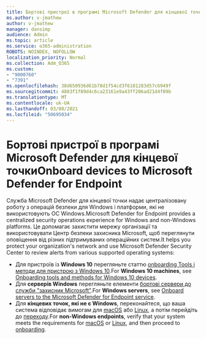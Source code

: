 ```yaml
---
title: Бортові пристрої в програмі Microsoft Defender для кінцевої точки
ms.author: v-jmathew
author: v-jmathew
manager: dansimp
audience: Admin
ms.topic: article
ms.service: o365-administration
ROBOTS: NOINDEX, NOFOLLOW
localization_priority: Normal
ms.collection: Adm_O365
ms.custom:
- "9000760"
- "7391"
ms.openlocfilehash: 38d650936d61b78d1f54cd3f6101283d57c6949f
ms.sourcegitcommit: 4883f1f89d4c6ca23161e9a43ff206ad21d4f09b
ms.translationtype: MT
ms.contentlocale: uk-UA
ms.lasthandoff: 03/08/2021
ms.locfileid: "50695034"
---
```

# <a name="onboard-devices-to-microsoft-defender-for-endpoint"></a><span data-ttu-id="72434-102">Бортові пристрої в програмі Microsoft Defender для кінцевої точки</span><span class="sxs-lookup"><span data-stu-id="72434-102">Onboard devices to Microsoft Defender for Endpoint</span></span>

<span data-ttu-id="72434-103">Служба Microsoft Defender для кінцевої точки надає централізовану роботу з операцій безпеки для Windows і платформи, які не використовують ОС Windows.</span><span class="sxs-lookup"><span data-stu-id="72434-103">Microsoft Defender for Endpoint provides a centralized security operations experience for Windows and non-Windows platforms.</span></span> <span data-ttu-id="72434-104">Це допомагає захистити мережу організації та використовувати Центр безпеки захисника Microsoft, щоб переглянути оповіщення від різних підтримуваних операційних систем.</span><span class="sxs-lookup"><span data-stu-id="72434-104">It helps you protect your organization's network and use Microsoft Defender Security Center to review alerts from various supported operating systems:</span></span>

- <span data-ttu-id="72434-105">Для пристроїв із **Windows 10** перегляньте статтю [onboarding Tools і методи для пристрою з Windows 10](https://go.microsoft.com/fwlink/?linkid=2143460).</span><span class="sxs-lookup"><span data-stu-id="72434-105">For **Windows 10 machines**, see [Onboarding tools and methods for Windows 10 devices](https://go.microsoft.com/fwlink/?linkid=2143460).</span></span>
- <span data-ttu-id="72434-106">Для **серверів Windows** перегляньте елементи [бортові сервери до служби "захисник Microsoft"](https://go.microsoft.com/fwlink/?linkid=2143627).</span><span class="sxs-lookup"><span data-stu-id="72434-106">For **Windows servers**, see [Onboard servers to the Microsoft Defender for Endpoint service](https://go.microsoft.com/fwlink/?linkid=2143627).</span></span>
- <span data-ttu-id="72434-107">Для **кінцевих точок, які не є Windows**, переконайтеся, що ваша система відповідає вимогам для [macOS](https://go.microsoft.com/fwlink/?linkid=2143461) або [Linux](https://go.microsoft.com/fwlink/?linkid=2143462), а потім перейдіть до [переходу](https://go.microsoft.com/fwlink/?linkid=2143628).</span><span class="sxs-lookup"><span data-stu-id="72434-107">For **non-Windows endpoints**, verify that your system meets the requirements for [macOS](https://go.microsoft.com/fwlink/?linkid=2143461) or [Linux](https://go.microsoft.com/fwlink/?linkid=2143462), and then proceed to [onboarding](https://go.microsoft.com/fwlink/?linkid=2143628).</span></span>
